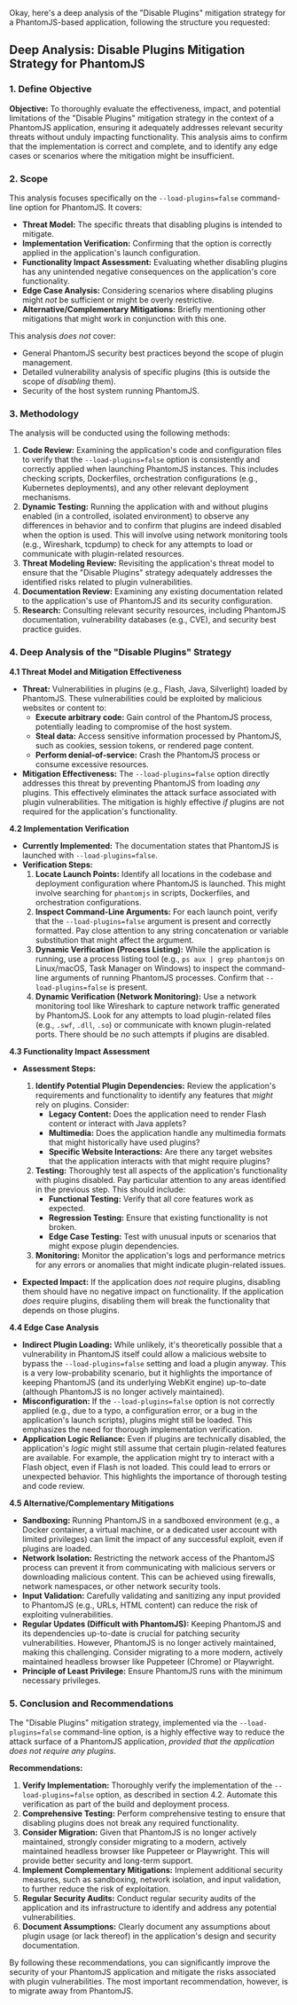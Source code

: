 Okay, here's a deep analysis of the "Disable Plugins" mitigation strategy for a PhantomJS-based application, following the structure you requested:

## Deep Analysis: Disable Plugins Mitigation Strategy for PhantomJS

### 1. Define Objective

**Objective:** To thoroughly evaluate the effectiveness, impact, and potential limitations of the "Disable Plugins" mitigation strategy in the context of a PhantomJS application, ensuring it adequately addresses relevant security threats without unduly impacting functionality.  This analysis aims to confirm that the implementation is correct and complete, and to identify any edge cases or scenarios where the mitigation might be insufficient.

### 2. Scope

This analysis focuses specifically on the `--load-plugins=false` command-line option for PhantomJS.  It covers:

*   **Threat Model:**  The specific threats that disabling plugins is intended to mitigate.
*   **Implementation Verification:**  Confirming that the option is correctly applied in the application's launch configuration.
*   **Functionality Impact Assessment:**  Evaluating whether disabling plugins has any unintended negative consequences on the application's core functionality.
*   **Edge Case Analysis:**  Considering scenarios where disabling plugins might *not* be sufficient or might be overly restrictive.
*   **Alternative/Complementary Mitigations:** Briefly mentioning other mitigations that might work in conjunction with this one.

This analysis *does not* cover:

*   General PhantomJS security best practices beyond the scope of plugin management.
*   Detailed vulnerability analysis of specific plugins (this is outside the scope of *disabling* them).
*   Security of the host system running PhantomJS.

### 3. Methodology

The analysis will be conducted using the following methods:

1.  **Code Review:** Examining the application's code and configuration files to verify that the `--load-plugins=false` option is consistently and correctly applied when launching PhantomJS instances.  This includes checking scripts, Dockerfiles, orchestration configurations (e.g., Kubernetes deployments), and any other relevant deployment mechanisms.
2.  **Dynamic Testing:** Running the application with and without plugins enabled (in a controlled, isolated environment) to observe any differences in behavior and to confirm that plugins are indeed disabled when the option is used.  This will involve using network monitoring tools (e.g., Wireshark, tcpdump) to check for any attempts to load or communicate with plugin-related resources.
3.  **Threat Modeling Review:**  Revisiting the application's threat model to ensure that the "Disable Plugins" strategy adequately addresses the identified risks related to plugin vulnerabilities.
4.  **Documentation Review:**  Examining any existing documentation related to the application's use of PhantomJS and its security configuration.
5.  **Research:**  Consulting relevant security resources, including PhantomJS documentation, vulnerability databases (e.g., CVE), and security best practice guides.

### 4. Deep Analysis of the "Disable Plugins" Strategy

**4.1 Threat Model and Mitigation Effectiveness**

*   **Threat:**  Vulnerabilities in plugins (e.g., Flash, Java, Silverlight) loaded by PhantomJS.  These vulnerabilities could be exploited by malicious websites or content to:
    *   **Execute arbitrary code:**  Gain control of the PhantomJS process, potentially leading to compromise of the host system.
    *   **Steal data:**  Access sensitive information processed by PhantomJS, such as cookies, session tokens, or rendered page content.
    *   **Perform denial-of-service:**  Crash the PhantomJS process or consume excessive resources.
*   **Mitigation Effectiveness:**  The `--load-plugins=false` option directly addresses this threat by preventing PhantomJS from loading *any* plugins.  This effectively eliminates the attack surface associated with plugin vulnerabilities.  The mitigation is highly effective *if* plugins are not required for the application's functionality.

**4.2 Implementation Verification**

*   **Currently Implemented:** The documentation states that PhantomJS is launched with `--load-plugins=false`.
*   **Verification Steps:**
    1.  **Locate Launch Points:** Identify all locations in the codebase and deployment configuration where PhantomJS is launched.  This might involve searching for `phantomjs` in scripts, Dockerfiles, and orchestration configurations.
    2.  **Inspect Command-Line Arguments:**  For each launch point, verify that the `--load-plugins=false` argument is present and correctly formatted.  Pay close attention to any string concatenation or variable substitution that might affect the argument.
    3.  **Dynamic Verification (Process Listing):**  While the application is running, use a process listing tool (e.g., `ps aux | grep phantomjs` on Linux/macOS, Task Manager on Windows) to inspect the command-line arguments of running PhantomJS processes.  Confirm that `--load-plugins=false` is present.
    4.  **Dynamic Verification (Network Monitoring):** Use a network monitoring tool like Wireshark to capture network traffic generated by PhantomJS.  Look for any attempts to load plugin-related files (e.g., `.swf`, `.dll`, `.so`) or communicate with known plugin-related ports.  There should be *no* such attempts if plugins are disabled.

**4.3 Functionality Impact Assessment**

*   **Assessment Steps:**
    1.  **Identify Potential Plugin Dependencies:**  Review the application's requirements and functionality to identify any features that *might* rely on plugins.  Consider:
        *   **Legacy Content:**  Does the application need to render Flash content or interact with Java applets?
        *   **Multimedia:**  Does the application handle any multimedia formats that might historically have used plugins?
        *   **Specific Website Interactions:**  Are there any target websites that the application interacts with that might require plugins?
    2.  **Testing:**  Thoroughly test all aspects of the application's functionality with plugins disabled.  Pay particular attention to any areas identified in the previous step.  This should include:
        *   **Functional Testing:**  Verify that all core features work as expected.
        *   **Regression Testing:**  Ensure that existing functionality is not broken.
        *   **Edge Case Testing:**  Test with unusual inputs or scenarios that might expose plugin dependencies.
    3.  **Monitoring:**  Monitor the application's logs and performance metrics for any errors or anomalies that might indicate plugin-related issues.

*   **Expected Impact:** If the application does *not* require plugins, disabling them should have no negative impact on functionality.  If the application *does* require plugins, disabling them will break the functionality that depends on those plugins.

**4.4 Edge Case Analysis**

*   **Indirect Plugin Loading:** While unlikely, it's theoretically possible that a vulnerability in PhantomJS itself could allow a malicious website to bypass the `--load-plugins=false` setting and load a plugin anyway.  This is a very low-probability scenario, but it highlights the importance of keeping PhantomJS (and its underlying WebKit engine) up-to-date (although PhantomJS is no longer actively maintained).
*   **Misconfiguration:**  If the `--load-plugins=false` option is not correctly applied (e.g., due to a typo, a configuration error, or a bug in the application's launch scripts), plugins might still be loaded.  This emphasizes the need for thorough implementation verification.
*   **Application Logic Reliance:** Even if plugins are technically disabled, the application's *logic* might still assume that certain plugin-related features are available.  For example, the application might try to interact with a Flash object, even if Flash is not loaded.  This could lead to errors or unexpected behavior.  This highlights the importance of thorough testing and code review.

**4.5 Alternative/Complementary Mitigations**

*   **Sandboxing:**  Running PhantomJS in a sandboxed environment (e.g., a Docker container, a virtual machine, or a dedicated user account with limited privileges) can limit the impact of any successful exploit, even if plugins are loaded.
*   **Network Isolation:**  Restricting the network access of the PhantomJS process can prevent it from communicating with malicious servers or downloading malicious content.  This can be achieved using firewalls, network namespaces, or other network security tools.
*   **Input Validation:**  Carefully validating and sanitizing any input provided to PhantomJS (e.g., URLs, HTML content) can reduce the risk of exploiting vulnerabilities.
*   **Regular Updates (Difficult with PhantomJS):**  Keeping PhantomJS and its dependencies up-to-date is crucial for patching security vulnerabilities.  However, PhantomJS is no longer actively maintained, making this challenging.  Consider migrating to a more modern, actively maintained headless browser like Puppeteer (Chrome) or Playwright.
*  **Principle of Least Privilege:** Ensure PhantomJS runs with the minimum necessary privileges.

### 5. Conclusion and Recommendations

The "Disable Plugins" mitigation strategy, implemented via the `--load-plugins=false` command-line option, is a highly effective way to reduce the attack surface of a PhantomJS application, *provided that the application does not require any plugins*.

**Recommendations:**

1.  **Verify Implementation:**  Thoroughly verify the implementation of the `--load-plugins=false` option, as described in section 4.2.  Automate this verification as part of the build and deployment process.
2.  **Comprehensive Testing:**  Perform comprehensive testing to ensure that disabling plugins does not break any required functionality.
3.  **Consider Migration:**  Given that PhantomJS is no longer actively maintained, strongly consider migrating to a modern, actively maintained headless browser like Puppeteer or Playwright. This will provide better security and long-term support.
4.  **Implement Complementary Mitigations:**  Implement additional security measures, such as sandboxing, network isolation, and input validation, to further reduce the risk of exploitation.
5.  **Regular Security Audits:**  Conduct regular security audits of the application and its infrastructure to identify and address any potential vulnerabilities.
6. **Document Assumptions:** Clearly document any assumptions about plugin usage (or lack thereof) in the application's design and security documentation.

By following these recommendations, you can significantly improve the security of your PhantomJS application and mitigate the risks associated with plugin vulnerabilities. The most important recommendation, however, is to migrate away from PhantomJS.